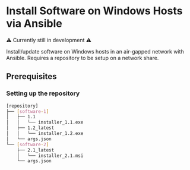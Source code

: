 # Install Software on Windows Hosts via Ansible

⚠️ Currently still in development ⚠️

Install/update software on Windows hosts in an air-gapped network with Ansible. Requires a repository to be setup on a network share.

## Prerequisites

### Setting up the repository

```bash
[repository]
├── [software-1]
│   ├── 1.1
│   │   └── installer_1.1.exe
│   ├── 1.2_latest
│   │   └── installer_1.2.exe
│   └── args.json
└── [software-2]
    ├── 2.1_latest
    │   └── installer_2.1.msi
    └── args.json
```
